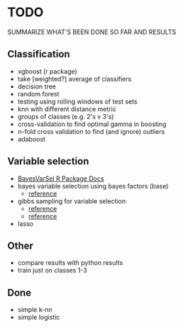 # TODO

SUMMARIZE WHAT'S BEEN DONE SO FAR AND RESULTS

## Classification

* xgboost (r package)
* take [weighted?] average of classifiers
* decision tree
* random forest
* testing using rolling windows of test sets
* knn with different distance metric
* groups of classes (e.g. 2's v 3's)
* cross-validation to find optimal gamma in boosting
* n-fold cross validation to find (and ignore) outliers
* adaboost

## Variable selection

* [BayesVarSel R Package Docs](https://cran.r-project.org/web/packages/BayesVarSel/BayesVarSel.pdf)
* bayes variable selection using bayes factors (base)
    * [reference](https://projecteuclid.org/download/pdf_1/euclid.ba/1340370391)
* gibbs sampling for variable selection
    * [reference](http://www.cs.berkeley.edu/~russell/classes/cs294/f05/papers/george+mcculloch-1993.pdf)
    * [reference](http://citeseerx.ist.psu.edu/viewdoc/download?doi=10.1.1.57.4258&rep=rep1&type=pdf)
* lasso

## Other

* compare results with python results
* train just on classes 1-3

## Done

* simple k-nn
* simple logistic
